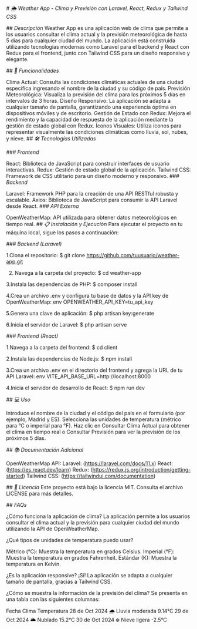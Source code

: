 <em> # 🌦️ Weather App - Clima y Previsión con Laravel, React, Redux y Tailwind CSS </em>

<em> ## Descripción </em>
Weather App es una aplicación web de clima que permite a los usuarios consultar el clima actual y la previsión meteorológica de hasta 5 días para cualquier ciudad del mundo. La aplicación está construida utilizando tecnologías modernas como Laravel para el backend y React con Redux para el frontend, junto con Tailwind CSS para un diseño responsivo y elegante.

<em> ## 🚀 Funcionalidades </em>

Clima Actual: Consulta las condiciones climáticas actuales de una ciudad específica ingresando el nombre de la ciudad y su código de país.
Previsión Meteorológica: Visualiza la previsión del clima para los próximos 5 días en intervalos de 3 horas.
Diseño Responsivo: La aplicación se adapta a cualquier tamaño de pantalla, garantizando una experiencia óptima en dispositivos móviles y de escritorio.
Gestión de Estado con Redux: Mejora el rendimiento y la capacidad de respuesta de la aplicación mediante la gestión de estado global con Redux.
Íconos Visuales: Utiliza íconos para representar visualmente las condiciones climáticas como lluvia, sol, nubes, y nieve.
<em> ## 🛠️ Tecnologías Utilizadas </em>

<em> ### Frontend </em>

React: Biblioteca de JavaScript para construir interfaces de usuario interactivas.
Redux: Gestión de estado global de la aplicación.
Tailwind CSS: Framework de CSS utilitario para un diseño moderno y responsivo.
<em> ### Backend </em>

Laravel: Framework PHP para la creación de una API RESTful robusta y escalable.
Axios: Biblioteca de JavaScript para consumir la API Laravel desde React.
<em> ### API Externa </em>

OpenWeatherMap: API utilizada para obtener datos meteorológicos en tiempo real.
<em> ## 📋 Instalación y Ejecución </em>
Para ejecutar el proyecto en tu máquina local, sigue los pasos a continuación:

<em> ### Backend (Laravel) </em>

1.Clona el repositorio:
$ git clone https://github.com/tuusuario/weather-app.git

2. Navega a la carpeta del proyecto:
$ cd weather-app

3.Instala las dependencias de PHP:
$ composer install

4.Crea un archivo .env y configura tu base de datos y la API key de OpenWeatherMap:
env
OPENWEATHER_API_KEY=tu_api_key

5.Genera una clave de aplicación:
$ php artisan key:generate

6.Inicia el servidor de Laravel:
$ php artisan serve

<em> ### Frontend (React) </em>

1.Navega a la carpeta del frontend:
$ cd client

2.Instala las dependencias de Node.js:
$ npm install

3.Crea un archivo .env en el directorio del frontend y agrega la URL de tu API Laravel:
env
VITE_API_BASE_URL=http://localhost:8000

4.Inicia el servidor de desarrollo de React:
$ npm run dev

<em> ## 💻 Uso </em>

Introduce el nombre de la ciudad y el código del país en el formulario (por ejemplo, Madrid y ES).
Selecciona las unidades de temperatura (métrico para °C o imperial para °F).
Haz clic en Consultar Clima Actual para obtener el clima en tiempo real o Consultar Previsión para ver la previsión de los próximos 5 días.

<em> ## 📚 Documentación Adicional </em>

OpenWeatherMap API: 
Laravel: (https://laravel.com/docs/11.x)
React: (https://es.react.dev/learn)
Redux: (https://redux.js.org/introduction/getting-started)
Tailwind CSS: (https://tailwindui.com/documentation)

<em> ## 📜 Licencia </em>
Este proyecto está bajo la licencia MIT. Consulta el archivo LICENSE para más detalles.

<em> ## FAQs </em>

¿Cómo funciona la aplicación de clima?
La aplicación permite a los usuarios consultar el clima actual y la previsión para cualquier ciudad del mundo utilizando la API de OpenWeatherMap.

¿Qué tipos de unidades de temperatura puedo usar?

Métrico (°C): Muestra la temperatura en grados Celsius.
Imperial (°F): Muestra la temperatura en grados Fahrenheit.
Estándar (K): Muestra la temperatura en Kelvin.

¿Es la aplicación responsive?
¡Sí! La aplicación se adapta a cualquier tamaño de pantalla, gracias a Tailwind CSS.

¿Cómo se muestra la información de la previsión del clima?
Se presenta en una tabla con las siguientes columnas:

Fecha	Clima	Temperatura
28 de Oct 2024	🌧️ Lluvia moderada	9.14°C
29 de Oct 2024	🌥️ Nublado	15.2°C
30 de Oct 2024	❄️ Nieve ligera	-2.5°C
